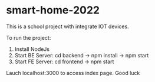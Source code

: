 # smart-home-2022
This is a school project with integrate IOT devices.


To run the project:
1. Install NodeJs
2. Start BE Server:
    cd backend -> npm install -> npm start
3. Start FE Server:
    cd frontend -> npm start

Lauch localhost:3000 to access index page. Good luck
